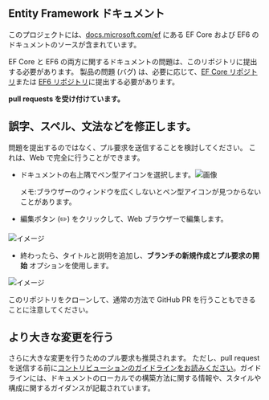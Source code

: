## <a name="entity-framework-docs"></a>Entity Framework ドキュメント

このプロジェクトには、[docs.microsoft.com/ef](https://docs.microsoft.com/ef/) にある EF Core および EF6 のドキュメントのソースが含まれています。 

EF Core と EF6 の両方に関するドキュメントの問題は、このリポジトリに提出する必要があります。 製品の問題 (バグ) は、必要に応じて、[EF Core リポジトリ](https://github.com/dotnet/efcore)または [EF6 リポジトリ](https://github.com/dotnet/ef6)に提出する必要があります。

**pull requests を受け付けています。**

## <a name="fixing-typosspellinggrammaretc"></a>誤字、スペル、文法などを修正します。

問題を提出するのではなく、プル要求を送信することを検討してください。 これは、Web で完全に行うことができます。

* ドキュメントの右上隅でペン型アイコンを選択します。![画像](https://user-images.githubusercontent.com/3605364/93646907-e75ef680-f9a2-11ea-847a-c5c3839f3aa8.png)

  メモ:ブラウザーのウィンドウを広くしないとペン型アイコンが見つからないことがあります。

* 編集ボタン (✏️) をクリックして、Web ブラウザーで編集します。

![イメージ](https://user-images.githubusercontent.com/1430078/64454321-85856480-d09f-11e9-85a6-1c93bc6611e2.png)

* 終わったら、タイトルと説明を追加し、**ブランチの新規作成とプル要求の開始** オプションを使用します。

![イメージ](https://user-images.githubusercontent.com/1430078/64454455-dac17600-d09f-11e9-922b-0346117011f5.png)

このリポジトリをクローンして、通常の方法で GitHub PR を行うこともできることに注意してください。

## <a name="making-more-substantial-changes"></a>より大きな変更を行う

さらに大きな変更を行うためのプル要求も推奨されます。 ただし、pull request を送信する前に[コントリビューションのガイドラインをお読みください](CONTRIBUTING.md)。ガイドラインには、ドキュメントのローカルでの構築方法に関する情報や、スタイルや構成に関するガイダンスが記載されています。
